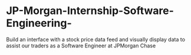 # JP-Morgan-Internship-Software-Engineering-
Build an interface with a stock price data feed and visually display data to assist our traders as a Software Engineer at JPMorgan Chase
